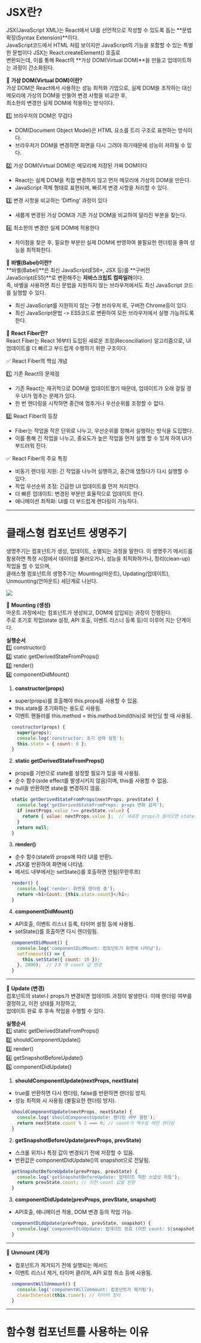 # JSX란?
  JSX(JavaScript XML)는 React에서 UI를 선언적으로 작성할 수 있도록 돕는 **문법 확장(Syntax Extension)**이다.    
  JavaScript코드에서 HTML 처럼 보이지만 JavaScript의 기능을 포함할 수 있는 특별한 문법이다 JSX는 React.createElement() 호출로    
  변환되는데, 이를 통해 React의 **가상 DOM(Virtual DOM)**을 만들고 업데이트하는 과정이 간소화된다.    

  📌 **가상 DOM(Virtual DOM)이란?**   
  가상 DOM은 React에서 사용하는 성능 최적화 기업으로, 실제 DOM을 조작하는 대신 메모리에 가상의 DOM을 만들어 변경 사항을 비교한 후,  
  최소한의 변경만 실제 DOM에 적용하는 방식이다.  

  1️⃣ 브라우저의 DOM은 무겁다
  - DOM(Document Object Model)은 HTML 요소를 트리 구조로 표현하는 방식이다.  
  - 브라우저가 DOM을 변경하면 화면을 다시 그려야 하기때문에 성능이 저하될 수 있다.  

  2️⃣ 가상 DOM(Virtual DOM)은 메모리에 저장된 가짜 DOM이다  
  - React는 실제 DOM을 직접 변경하지 않고 먼저 메모리에 가상의 DOM을 만든다.  
  - JavaScript 객체 형태로 표현되며, 빠르게 변경 사항을 처리할 수 있다.  

  3️⃣ 변경 사항을 비교하는 ‘Diffing’ 과정이 있다  
  - 새롭게 변경된 가상 DOM과 기존 가상 DOM을 비교하여 달라진 부분을 찾는다.  

  4️⃣ 최소한의 변경만 실제 DOM에 적용한다
  - 차이점을 찾은 후, 필요한 부분만 실제 DOM에 반영하여 불필요한 렌더링을 줄여 성능을 최적화한다.  

  📌 **바벨(Babel)이란?**  
  **바벨(Babel)**은 최신 JavaScript(ES6+, JSX 등)를 **구버전 JavaScript(ES5)**로 변환해주는 **자바스크립트 컴파일러**이다.  
  즉, 바벨을 사용하면 최신 문법을 지원하지 않는 브라우저에서도 최신 JavaScript 코드를 실행할 수 있다.  

  - 최신 JavaScript를 지원하지 않는 구형 브라우저 IE, 구버전 Chrome등이 있다.  
  - 최신 JavaScript문법 -> ES5코드로 변환하여 모든 브라우저에서 실행 가능하도록 한다.  

  📌 **React Fiber란?**   
  React Fiber는 React 16부터 도입된 새로운 조정(Reconciliation) 알고리즘으로, UI 엄데이트를 더 빠르고 부드럽게 수행하기 위한 구조이다.  

  ✅ React Fiber의 핵심 개념

  1️⃣ 기존 React의 문제점  
  - 기존 React는 재귀적으로 DOM을 업데이트했기 때문데, 업데이트가 오래 걸릴 경우 UI가 멈추는 문제가 있다.  
  - 한 번 렌더링을 시작하면 중간에 멈추거나 우선순위를 조정할 수 없다.  

  2️⃣ React Fiber의 등장  
  - Fiber는 작업을 작은 단위로 나누고, 우선순위를 정해서 실행하는 방식을 도입했다.  
  - 이를 통해 긴 작업을 나누고, 중요도가 높은 작업을 먼저 실행 할 수 있게 하여 UI가 부드러워 진다.  

  ✅ React Fiber의 주요 특징  
  - 비동기 렌더링 지원: 긴 작업을 나누어 실행하고, 중간에 멈췄다가 다시 실행할 수 있다.  
  - 작업 우선순위 조정: 긴급한 UI 업데이트를 먼저 처리한다.  
  - 더 빠른 업데이트: 변경된 부분만 효율적으로 업데이트 한다.  
  - 애니메이션 최적화: UI를 더 부드럽게 렌더링이 가능하다.  

---

# 클래스형 컴포넌트 생명주기
  생명주기는 컴포넌트가 생성, 업데이트, 소멸되는 과정을 말한다. 이 생명주기 메서드를 활용하면 특정 시점에서 데이터를   불러오거나, 성능을 최적화하거나, 정리(clean-up) 작업을 할 수 있으며,   
  클래스형 컴포넌트의 생명주기는 Mounting(마운트), Updating(업데이트), Unmounting(언마운트) 세단계로 나뉜다.  

  <img src="/study\assets\imgDomainSys02.gif" />   
 

  📌 **Mounting (생성)**  
  마운트 과정에서는 컴포넌트가 생성되고, DOM에 삽입되는 과정이 진행된다.  
  주로 초기호 작업(state 설정, API 호출, 이벤트 리스너 등록 등)이 이루어 지는 단계이다.  

  **실행순서**  
  1️⃣ constructor()  
  2️⃣ static getDerivedStateFromProps()  
  3️⃣ render()  
  4️⃣ componentDidMount()  

  1. **constructor(props)**  
  - super(props)를 호출해야 this.props를 사용할 수 있음.  
  - this.state를 초기화하는 용도로 사용됨.  
  - 이벤트 핸들러를 this.method = this.method.bind(this)로 바인딩 할 때 사용됨.  

  ```javaScript
    constructor(props) {
      super(props); 
      console.log('constructor: 초기 상태 설정');
      this.state = { count: 0 };
    }

  ```    
  2. **static getDerivedStateFromProps()**  
  - props를 기반으로 state를 설정할 필요가 있을 때 사용됨.  
  - 순수 함수(side effect를 발생시키지 않음)이며, this를 사용할 수 없음.  
  - null을 반환하면 state를 변경하지 않음.  

  ```javaScript
    static getDerivedStateFromProps(nextProps, prevState) {
      console.log('getDerivedStateFromProps: props 변화 감지');
      if (nextProps.value !== prevState.value) {
        return { value: nextProps.value };  // 새로운 props가 들어오면 state 업데이트
      }
      return null;
    }
  ```     
  3. **render()**  
  - 순수 함수(state와 props에 따라 UI를 반환).  
  - JSX를 반환하여 화면에 나타냄.  
  - 메서드 내부에서는 setState()를 호출하면 안됨(무한루프)  

  ```javaScript
    render() {
      console.log('render: 화면을 렌더링 중');
      return <h1>Count: {this.state.count}</h1>;
    }
  ```  
  4. **componentDidMount()**  
  - API호출, 이벤트 리스너 등록, 타이머 설정 등에 사용됨.  
  - setState()를 호출하면 다시 렌더링됨.  

  ```javaScript
    componentDidMount() {
      console.log('componentDidMount: 컴포넌트가 화면에 나타남');
      setTimeout(() => {
        this.setState({ count: 10 });
      }, 2000);  // 2초 후 count 값 변경
    }
  ```    
  ---  

  📌 **Update (변경)**  
  컴포넌트의 state나 props가 변경되면 업데이트 과정이 발생한다. 이때 렌더링 여부를 결정하고, 이전 상태를 저장하고,  
  업데이트 완료 후 후속 작업을 수행할 수 있다.  

  **실행순서**    
  1️⃣ static getDerivedStateFromProps()  
  2️⃣ shouldComponentUpdate()  
  3️⃣ render()   
  4️⃣ getSnapshotBeforeUpdate()  
  5️⃣ componentDidUpdate()  

  1. **shouldComponentUpdate(nextProps, nextState)**  
  - true를 반환하면 다시 렌더링, false를 반환하면 렌더링 방지.  
  - 성능 최적화 시 사용됨 (불필요한 렌더링 방지).  

  ```javaScript
    shouldComponentUpdate(nextProps, nextState) {
      console.log('shouldComponentUpdate: 렌더링 여부 결정');
      return nextState.count % 2 === 0; // count가 짝수일 때만 렌더링
    }
  ```  

  2. **getSnapshotBeforeUpdate(prevProps, prevState)**  
  - 스크롤 위치나 특정 값이 변경되기 전에 저장할 수 있음.  
  - 반환값은 componentDidUpdate()의 snapshot으로 전달됨.   

  ```javaScript
    getSnapshotBeforeUpdate(prevProps, prevState) {
      console.log('getSnapshotBeforeUpdate: 업데이트 직전 스냅샷 저장');
      return prevState.count; // 이전 count 값을 반환
    }
  ```  

  3. **componentDidUpdate(prevProps, prevState, snapshot)**   
  - API호출, 애니메이션 적용, DOM 변경 등의 작업 가능.  

  ```javaScript
    componentDidUpdate(prevProps, prevState, snapshot) {
      console.log(`componentDidUpdate: 업데이트 완료 (이전 count: ${snapshot})`);
    }
  ```  
  ---

  📌 **Unmount (제거)**  
  - 컴포넌트가 제거되기 전에 실행되는 메서드  
  - 이벤트 리스너 제거, 타이머 클리어, API 요청 취소 등에 사용됨.  

  ```javaScript
    componentWillUnmount() {
      console.log('componentWillUnmount: 컴포넌트가 제거됨');
      clearInterval(this.timer); // 타이머 정리
    }
  ```    


---

# 함수형 컴포넌트를 사용하는 이유  
  